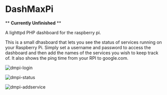 # DashMaxPi

** **Currently Unfinished** **

A lighttpd PHP dashboard for the raspberry pi.

This is a small dhasboard that lets you see the status of services running on your Raspberry Pi. Simply set a username and password to access the dashboard and then add the names of the services you wish to keep track of. It also shows the ping time from your RPI to google.com.

![dmpi-login](https://cloud.githubusercontent.com/assets/13204104/12538373/56be9a1e-c2a6-11e5-8f29-ec09df2ff200.png)

![dmpi-status](https://cloud.githubusercontent.com/assets/13204104/12538379/6669a3e6-c2a6-11e5-95af-21a8fffeeb85.png)

![dmpi-addservice](https://cloud.githubusercontent.com/assets/13204104/12538383/8c764cf6-c2a6-11e5-9a67-992b57786978.png)
